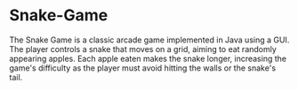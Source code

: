 # Snake-Game
The Snake Game is a classic arcade game implemented in Java using a GUI. The player controls a snake that moves on a grid, aiming to eat randomly appearing apples. Each apple eaten makes the snake longer, increasing the game's difficulty as the player must avoid hitting the walls or the snake's tail.
